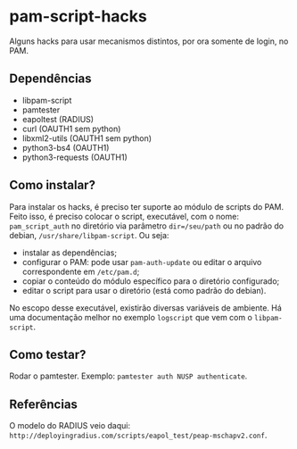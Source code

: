 # pam-script-hacks
Alguns hacks para usar mecanismos distintos, por ora somente de login, no PAM.

## Dependências
  * libpam-script
  * pamtester
  * eapoltest (RADIUS)
  * curl (OAUTH1 sem python)
  * libxml2-utils (OAUTH1 sem python)
  * python3-bs4 (OAUTH1)
  * python3-requests (OAUTH1)

## Como instalar?
Para instalar os hacks, é preciso ter suporte ao módulo de scripts do PAM. Feito isso, é preciso colocar o script, executável, com o nome: `pam_script_auth` no diretório via parâmetro `dir=/seu/path` ou no padrão do debian, `/usr/share/libpam-script`. Ou seja:
  * instalar as dependências;
  * configurar o PAM: pode usar `pam-auth-update` ou editar o arquivo correspondente em `/etc/pam.d`;
  * copiar o conteúdo do módulo específico para o diretório configurado;
  * editar o script para usar o diretório (está como padrão do debian).

No escopo desse executável, existirão diversas variáveis de ambiente. Há uma documentação melhor no exemplo `logscript` que vem com o `libpam-script`.

## Como testar?
Rodar o pamtester. Exemplo: `pamtester auth NUSP authenticate`.

## Referências
O modelo do RADIUS veio daqui: `http://deployingradius.com/scripts/eapol_test/peap-mschapv2.conf`.
